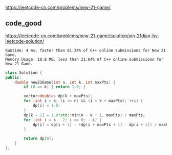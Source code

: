 
https://leetcode-cn.com/problems/new-21-game/

## code_good 

https://leetcode-cn.com/problems/new-21-game/solution/xin-21dian-by-leetcode-solution/

```
Runtime: 4 ms, faster than 81.34% of C++ online submissions for New 21 Game.
Memory Usage: 10.8 MB, less than 21.64% of C++ online submissions for New 21 Game.
```

```cpp
class Solution {
public:
    double new21Game(int n, int k, int maxPts) {
        if (0 == k) { return 1.0; }

        vector<double> dp(k + maxPts);
        for (int i = k; (i <= n) && (i < k + maxPts); ++i) {
            dp[i] = 1.0;
        }
        dp[k - 1] = 1.0*std::min(n - k + 1, maxPts) / maxPts;
        for (int i = k - 2; i >= 0; --i) {
            dp[i] = dp[i + 1] - (dp[i + maxPts + 1] - dp[i + 1]) / maxPts;
        }

        return dp[0];
    }
};
```